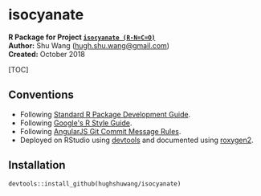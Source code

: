 # isocyanate

**R Package for Project [`isocyanate (R-N=C=O)`](https://en.wikipedia.org/wiki/Isocyanate)**  
**Author:** Shu Wang (hugh.shu.wang@gmail.com)  
**Created:** October 2018  

[TOC]

## Conventions

- Following [Standard R Package Development Guide](http://r-pkgs.had.co.nz/).
- Following [Google's R Style Guide](https://google.github.io/styleguide/Rguide.xml).
- Following [AngularJS Git Commit Message Rules](https://gist.github.com/stephenparish/9941e89d80e2bc58a153).
- Deployed on RStudio using [devtools](https://github.com/r-lib/devtools) and documented using [roxygen2](https://github.com/klutometis/roxygen).


## Installation

```{r}
devtools::install_github(hughshuwang/isocyanate)
```

